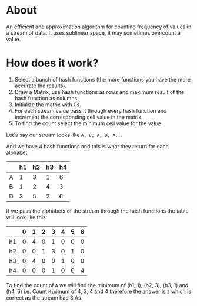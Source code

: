 # About
An efficient and approximation algorithm for counting frequency of values in a stream of data. It uses sublinear space, it may sometimes overcount a value.

# How does it work?

1. Select a bunch of hash functions (the more functions you have the more accurate the results).
2. Draw a Matrix, use hash functions as rows and maximum result of the hash function as columns.
3. Initialize the matrix with 0s.
4. For each stream value pass it through every hash function and increment the corresponding cell value in the matrix.
5. To find the count select the minimum cell value for the value


Let's say our stream looks like `A, B, A, D, A...`

And we have 4 hash functions and this is what they return for each alphabet:

| | h1 | h2 | h3 | h4 |
|---| -- | -- | -- | -- |
| A | 1 | 3 | 1 | 6 |
| B | 1 | 2 | 4 | 3 |
| D | 3 | 5 | 2 | 6 |

If we pass the alphabets of the stream through the hash functions the table will look like this:

|   | 0 | 1 | 2 | 3 | 4 | 5 | 6 |
| - | - | - | - | - | - | - | - |
| h1 | 0 | 4 | 0 | 1 | 0 | 0 | 0 |
| h2 | 0 | 0 | 1 | 3 | 0 | 1 | 0 |
| h3 | 0 | 4 | 0 | 0 | 1 | 0 | 0 |
| h4 | 0 | 0 | 0 | 1 | 0 | 0 | 4 |

To find the count of `A` we will find the minimum of (h1, 1), (h2, 3), (h3, 1) and (h4, 6) i.e. Count `Min`imum of 4, 3, 4 and 4 therefore the answer is `3` which is correct as the stream had 3 As.
